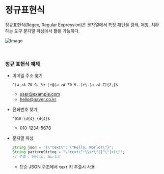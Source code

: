 # 정규표현식

정규표현식(Regex, Regular Expression)은 문자열에서 특정 패턴을 검색, 매칭, 치환하는 도구
문자열 파싱에서 활용 가능하다.

![Image](https://github.com/user-attachments/assets/c539f66d-cb75-4c26-9fd1-21c514a2f83b)

<br>

### 정규 표현식 예제

- 이메일 주소 찾기

  ```
  ^[a-zA-Z0-9._%+-]+@[a-zA-Z0-9.-]+\.[a-zA-Z]{2,}$
  ```

  - user@example.com
  - hello@naver.co.kr

- 전화번호 찾기

  ```
  ^010-\d{4}-\d{4}$
  ```

  - 010-1234-5678

- 문자열 파싱
  ```java
  String json = "{\"text\": \"Hello, World!\"}";
  String patternString = "\"text\":\\s*\"([^\"]+)\"";
  // 추출 : Hello, World!
  ```
  - 단순 JSON 구조에서 `text` 키 추출시 사용
